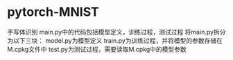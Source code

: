 # pytorch-MNIST
手写体识别
main.py中的代码包括模型定义，训练过程，测试过程
将main.py拆分为以下三块：
model.py为模型定义
train.py为训练过程，并将模型的参数存储在M.cpkg文件中
test.py为测试过程，需要读取M.cpkg中的模型参数
